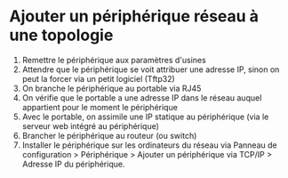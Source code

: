 # Ajouter un périphérique réseau à une topologie

1. Remettre le périphérique aux paramètres d'usines
2. Attendre que le périphérique se voit attribuer une adresse IP, sinon on peut la forcer via un petit logiciel (Tftp32)
3. On branche le périphérique au portable via RJ45
4. On vérifie que le portable a une adresse IP dans le réseau auquel appartient pour le moment le périphérique
5. Avec le portable, on assimile une IP statique au périphérique (via le serveur web intégré au périphérique)
6. Brancher le périphérique au routeur (ou switch)
7. Installer le périphérique sur les ordinateurs du réseau via Panneau de configuration > Périphérique > Ajouter un périphérique via TCP/IP > Adresse IP du périphérique.
